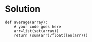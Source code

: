 # Solution 
```
def average(array):
    # your code goes here
    arr=list(set(array))
    return (sum(arr)/float(len(arr)))
```

